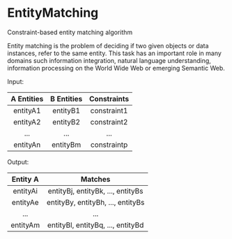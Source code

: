 # EntityMatching
Constraint-based entity matching algorithm

Entity matching is the problem of deciding if two given objects or data instances,
refer to the same entity. This task has an important role in many domains such
information integration, natural language understanding, information processing
on the World Wide Web or emerging Semantic Web.

Input:

| A Entities    | B Entities    | Constraints |
|:------------: |:-------------:| :----------:|
| entityA1      | entityB1      | constraint1 |
| entityA2      | entityB2      | constraint2 |
| ...           | ...           |    ...      |
| entityAn      | entityBm      | constraintp |


Output:

| Entity A    | Matches                          |
|:----------: |:--------------------------------:|
| entityAi    | entityBj, entityBk, ..., entityBs|
| entityAe    | entityBy, entityBh, ..., entityBs|
| ...         | ...                              |
| entityAm    | entityBl, entityBq, ..., entityBd|
